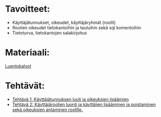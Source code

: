 # Tavoitteet:

- Käyttäjätunnukset, oikeudet, käyttäjäryhmät (roolit)
- Roolien oikeudet tietokantoihin ja tauluihin sekä sql komentoihin
- Tietoturva, tietokantojen salakirjoitus


# Materiaali: 
[ Luentokalvot ](Luentokalvot_02.pdf)

# Tehtävät:   
- [ Tehtävä 1: Käyttäjätunnuksen luoti ja oikeuksien lisäämien ](Tehtava_01.md)
- [Tehtävä 2: Käyttäjäroolien luonti ja käyttäjien lisääminen ja poistaminen sekä oikeuksien antaminen roolille.](Tehtava_02.md)
